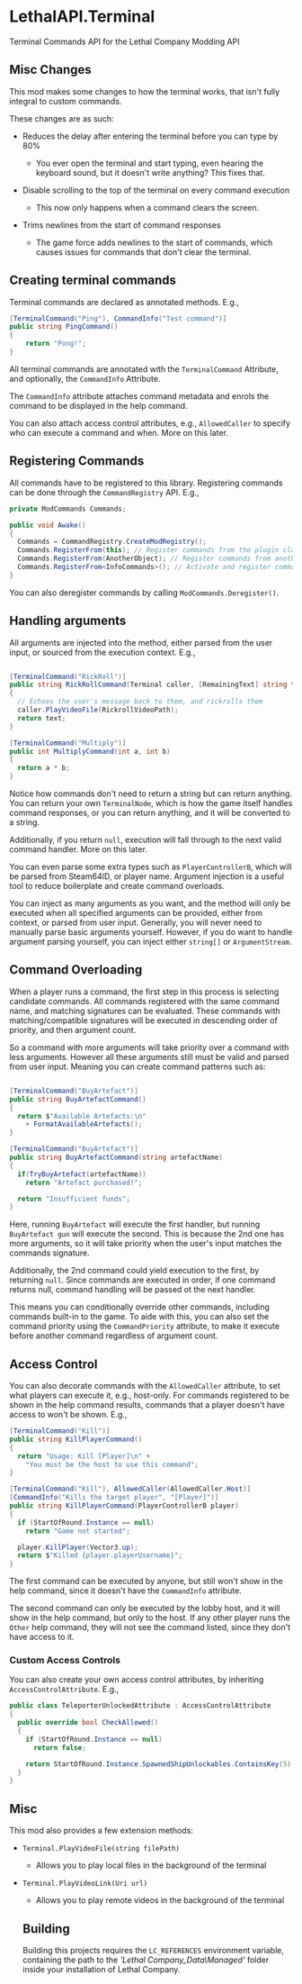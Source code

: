 # LethalAPI.Terminal
Terminal Commands API for the Lethal Company Modding API

## Misc Changes
This mod makes some changes to how the terminal works, that isn't fully integral to custom commands.

These changes are as such:

* Reduces the delay after entering the terminal before you can type by 80%
    
  *  You ever open the terminal and start typing, even hearing the keyboard sound, but it doesn't write anything? This fixes that.

* Disable scrolling to the top of the terminal on every command execution
  *  This now only happens when a command clears the screen.

    
* Trims newlines from the start of command responses
  *  The game force adds newlines to the start of commands, which causes issues for commands that don't clear the terminal. 

## Creating terminal commands
Terminal commands are declared as annotated methods. E.g.,

```cs
[TerminalCommand("Ping"), CommandInfo("Test command")]
public string PingCommand()
{
    return "Pong!";
}
```

All terminal commands are annotated with the `TerminalCommand` Attribute, and optionally, the `CommandInfo` Attribute.

The `CommandInfo` attribute attaches command metadata and enrols the command to be displayed in the help command.

You can also attach access control attributes, e.g., `AllowedCaller` to specify who can execute a command and when. More on this later.

## Registering Commands

All commands have to be registered to this library. Registering commands can be done through the `CommandRegistry` API. E.g.,

```cs
private ModCommands Commands;

public void Awake()
{
  Commands = CommandRegistry.CreateModRegistry();
  Commands.RegisterFrom(this); // Register commands from the plugin class
  Commands.RegisterFrom(AnotherObject); // Register commands from another instance
  Commands.RegisterFrom<InfoCommands>(); // Activate and register commands from a type
}
```

You can also deregister commands by calling `ModCommands.Deregister()`.


## Handling arguments

All arguments are injected into the method, either parsed from the user input, or sourced from the execution context. E.g.,

```cs

[TerminalCommand("RickRoll")]
public string RickRollCommand(Terminal caller, [RemainingText] string text)
{
  // Echoes the user's message back to them, and rickrolls them
  caller.PlayVideoFile(RickrollVideoPath);
  return text;
}

[TerminalCommand("Multiply")]
public int MultiplyCommand(int a, int b)
{
  return a * b;
}
```

Notice how commands don't need to return a string but can return anything. You can return your own `TerminalNode`, which is how the game itself handles command responses, or you can return anything, and it will be converted to a string.

Additionally, if you return `null`, execution will fall through to the next valid command handler. More on this later.

You can even parse some extra types such as `PlayerControllerB`, which will be parsed from Steam64ID, or player name. Argument injection is a useful tool to reduce boilerplate and create command overloads.

You can inject as many arguments as you want, and the method will only be executed when all specified arguments can be provided, either from context, or parsed from user input. Generally, you will never need to manually parse basic arguments yourself. However, if you do want to handle argument parsing yourself, you can inject either `string[]` or `ArgumentStream`.

## Command Overloading

When a player runs a command, the first step in this process is selecting candidate commands. All commands registered with the same command name, and matching signatures can be evaluated. These commands with matching/compatible signatures will be executed in descending order of priority, and then argument count.

So a command with more arguments will take priority over a command with less arguments. However all these arguments still must be valid and parsed from user input. Meaning you can create command patterns such as:

```cs

[TerminalCommand("BuyArtefact")]
public string BuyArtefactCommand()
{
  return $"Available Artefacts:\n"
    + FormatAvailableArtefacts();
}

[TerminalCommand("BuyArtefact")]
public string BuyArtefactCommand(string artefactName)
{
  if(TryBuyArtefact(artefactName))
    return "Artefact purchased!";

  return "Insufficient funds";
}
```

Here, running `BuyArtefact` will execute the first handler, but running `BuyArtefact gun` will execute the second. This is because the 2nd one has more arguments, so it will take priority when the user's input matches the commands signature.

Additionally, the 2nd command could yield execution to the first, by returning `null`. Since commands are executed in order, if one command returns null, command handling will be passed ot the next handler.

This means you can conditionally override other commands, including commands built-in to the game. To aide with this, you can also set the command priority using the `CommandPriority` attribute, to make it execute before another command regardless of argument count.

## Access Control

You can also decorate commands with the `AllowedCaller` attribute, to set what players can execute it, e.g., host-only. For commands registered to be shown in the help command results, commands that a player doesn't have access to won't be shown.  E.g.,

```cs
[TerminalCommand("Kill")]
public string KillPlayerCommand()
{
  return "Usage: Kill [Player]\n" +
    "You must be the host to use this command";
}

[TerminalCommand("Kill"), AllowedCaller(AllowedCaller.Host)]
[CommandInfo("Kills the target player", "[Player]")]
public string KillPlayerCommand(PlayerControllerB player)
{
  if (StartOfRound.Instance == null)
    return "Game not started";

  player.KillPlayer(Vector3.up);
  return $"Killed {player.playerUsername}";
}
```

The first command can be executed by anyone, but still won't show in the help command, since it doesn't have the `CommandInfo` attribute.

The second command can only be executed by the lobby host, and it will show in the help command, but only to the host. If any other player runs the `Other` help command, they will not see the command listed, since they don't have access to it.

### Custom Access Controls

You can also create your own access control attributes, by inheriting `AccessControlAttribute`. E.g.,
```cs
public class TeleporterUnlockedAttribute : AccessControlAttribute
{
  public override bool CheckAllowed()
  {
    if (StartOfRound.Instance == null)
      return false;

    return StartOfRound.Instance.SpawnedShipUnlockables.ContainsKey(5);
  }
}
```

## Misc

This mod also provides a few extension methods:

* `Terminal.PlayVideoFile(string filePath)`
  * Allows you to play local files in the background of the terminal
    
* `Terminal.PlayVideoLink(Uri url)`
  * Allows you to play remote videos in the background of the terminal



  ## Building

  Building this projects requires the `LC_REFERENCES` environment variable, containing the path to the *'Lethal Company_Data\Managed'* folder inside your installation of Lethal Company.
